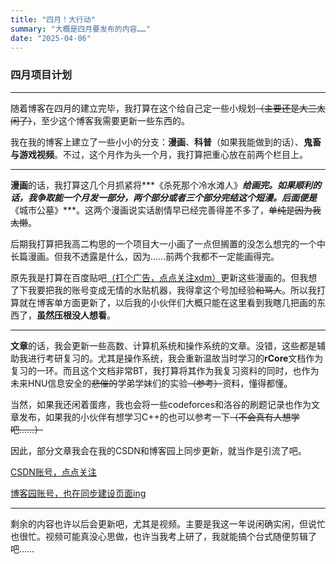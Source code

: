 ```yaml
---
title: "四月！大行动"
summary: "大概是四月要发布的内容……"
date: "2025-04-06"
---
```


### 四月项目计划

---

随着博客在四月的建立完毕，我打算在这个给自己定一些小规划~~（主要还是大三太闲了）~~，至少这个博客我需要更新一些东西的。

我在我的博客上建立了一些小小的分支：**漫画**、**科普**（如果我能做到的话）、**鬼畜与游戏视频**。不过，这个月作为头一个月，我打算把重心放在前两个栏目上。

---

**漫画**的话，我打算这几个月抓紧将***《杀死那个冷水滩人》***给画完。如果顺利的话，我争取能一个月发一部分，两个部分或者三个部分完结这个短漫。后面便是***《城市公墓》***。这两个漫画说实话剧情早已经完善得差不多了，~~单纯是因为我太懒~~。

后期我打算把我高二构思的一个项目大一小画了一点但搁置的没怎么想完的一个中长篇漫画。但我不透露是什么，因为……前两个我都不一定能画得完。

原先我是打算在百度贴吧[（打个广告，点点关注xdm）](https://tieba.baidu.com/home/main?id=tb.1.16f9ee45.e0eN6DImtflN0kwD9uhZtw?t=1725557598&fr=index)更新这些漫画的。但我想了下我要把我的账号变成无情的水贴机器，我得拿这个号加经验~~和骂人~~。所以我打算就在博客单方面更新了，以后我的小伙伴们大概只能在这里看到我瞎几把画的东西了，**虽然压根没人想看**。

---

**文章**的话，我会更新一些高数、计算机系统和操作系统的文章。没错，这些都是辅助我进行考研复习的。尤其是操作系统，我会重新温故当时学习的**rCore**文档作为复习的一环。而且这个文档非常BT，我打算将其作为我复习资料的同时，也作为未来HNU信息安全的~~悲催的~~学弟学妹们的实验~~（参考）~~资料，懂得都懂。

当然，如果我还闲着蛋疼，我也会将一些codeforces和洛谷的刷题记录也作为文章发布，如果我的小伙伴有想学习C++的也可以参考一下~~（不会真有人想学吧……）~~

因此，部分文章我会在我的CSDN和博客园上同步更新，就当作是引流了吧。

[CSDN账号，点点关注](https://blog.csdn.net/RicesBusy?spm=1010.2135.3001.5343)

[博客园账号，也在同步建设页面ing](https://www.cnblogs.com/ricesbusy)

---

剩余的内容也许以后会更新吧，尤其是视频。主要是我这一年说闲确实闲，但说忙也很忙。视频可能真没心思做，也许当我考上研了，我就能搞个台式随便剪辑了吧……